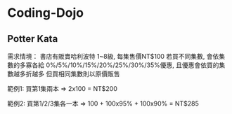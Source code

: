 # Coding-Dojo

## Potter Kata
需求情境：
  書店有販賣哈利波特 1~8級, 每集售價NT$100
  若買不同集數, 會依集數的多寡各給 0%/5%/10%/15%/20%/25%/30%/35%優惠, 且優惠會依買的集數越多折越多
  但買相同集數則以原價販售
  
  範例1: 
    買第1集兩本 
    => 2x100 = NT$200
    
  範例2: 
    買第1/2/3集各一本 
    => 100 + 100x95% + 100x90% = NT$285
  
